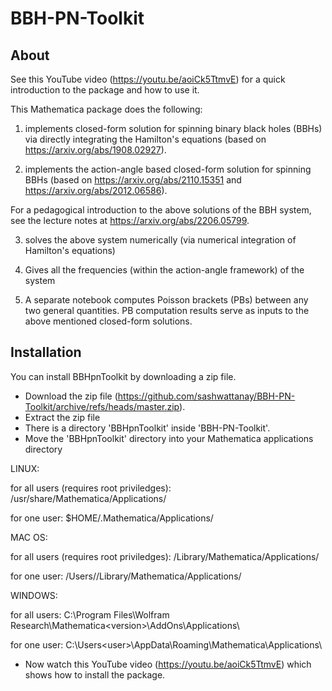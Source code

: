 # BBH-PN-Toolkit

## About

See this YouTube video (https://youtu.be/aoiCk5TtmvE) for a quick introduction to the package and how to use it.

This Mathematica package does the following:

1. implements closed-form solution for spinning binary black holes (BBHs) via directly integrating the Hamilton's equations (based on https://arxiv.org/abs/1908.02927).

2. implements the action-angle based closed-form solution for spinning BBHs (based on https://arxiv.org/abs/2110.15351 and https://arxiv.org/abs/2012.06586).

For a pedagogical introduction to the above solutions of the BBH system, see the lecture notes at https://arxiv.org/abs/2206.05799.

3. solves the above system numerically (via numerical integration of Hamilton's equations)

4. Gives all the frequencies (within the action-angle framework) of the system

5. A separate notebook computes Poisson brackets (PBs) between any two general quantities. PB computation results serve as inputs to the above mentioned closed-form solutions.



## Installation

You can install BBHpnToolkit by downloading a zip file.

- Download the zip file (https://github.com/sashwattanay/BBH-PN-Toolkit/archive/refs/heads/master.zip).
- Extract the zip file
- There is a directory 'BBHpnToolkit' inside 'BBH-PN-Toolkit'.
- Move the 'BBHpnToolkit' directory into your Mathematica applications directory


LINUX: 

for all users (requires root priviledges): /usr/share/Mathematica/Applications/

for one user: $HOME/.Mathematica/Applications/
   
MAC OS: 

for all users (requires root priviledges): /Library/Mathematica/Applications/

for one user: /Users/<user>/Library/Mathematica/Applications/
  
WINDOWS: 
   
for all users: C:\Program Files\Wolfram Research\Mathematica\<version>\AddOns\Applications\
   
for one user: C:\Users\<user>\AppData\Roaming\Mathematica\Applications\
  
- Now watch this YouTube video (https://youtu.be/aoiCk5TtmvE) which shows how to install the package.
